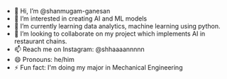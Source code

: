 - 👋 Hi, I’m @shanmugam-ganesan
- 👀 I’m interested in creating AI and ML models
- 🌱 I’m currently learning data analytics, machine learning using python.
- 💞️ I’m looking to collaborate on my project which implements AI in restaurant chains.
- 📫 Reach me on Instagram: @shhaaaannnnn 
- 😄 Pronouns: he/him
- ⚡ Fun fact: I'm doing my major in Mechanical Engineering 

<!---
shanmugam-ganesan/shanmugam-ganesan is a ✨ special ✨ repository because its `README.md` (this file) appears on your GitHub profile.
You can click the Preview link to take a look at your changes.
--->
